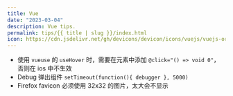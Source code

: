 ```yaml
---
title: Vue
date: "2023-03-04"
description: Vue tips.
permalink: tips/{{ title | slug }}/index.html
icon: https://cdn.jsdelivr.net/gh/devicons/devicon/icons/vuejs/vuejs-original.svg
---
```


- 使用 `vueuse` 的 `useHover` 时，需要在元素中添加 `@click="() => void 0"`，否则在 ios 中不生效
- Debug 弹出组件 `setTimeout(function(){ debugger }, 5000)`
- Firefox favicon 必须使用 32x32 的图片，太大会不显示
